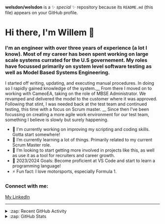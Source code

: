 **welsdon/welsdon** is a ✨ _special_ ✨ repository because its `README.md` (this file) appears on your GitHub profile.

# Hi there, I'm Willem 👋 


### I'm an engineer with over three years of experience (a lot I know). Most of my career has been spent working on large scale systems currated for the U.S governement. My roles have focussed primarily on system level software testing as well as Model Based Systems Engineering. 

I started off writing, updating, and executing manual procedures. In doing so I rapidly gained knowledge of the system.__
From there I moved on to working with CameoEA, taking on the role of MBSE Administrator. We revamped and delivered the model to the customer where it was approved. Following that stint, I was needed back at the test team and continued testing, this time with a focus on Scrum master. __
Since then I've been focussing on creating a more agile work environment for our test team, something I believe is slowly but surely happening.

- 🔭 I'm currently working on improving my scripting and coding skills. Gotta start somewhere!
- 🌱 I’m currently learning a lot of things. Primarily related to my current Scrum Master role.
- 👯 I’m looking to start getting more involved in projects like this, as well as use it as a tool for recruiters and career growth.
- 🥅 2023/2024 Goals: Become proficient at VS Code and start to learn a programming language!
- ⚡ Fun fact: I love motorsports, especially Formula 1.

### Connect with me:

[My LinkedIn](https://linkedin.com/willem-elsdon)




---



<details>
  <summary>:zap: Recent GitHub Activity</summary>
  
<!--START_SECTION:activity-->
1. 🔒 Closed issue [#1235](https://github.com/shadcn-ui/ui/issues/1235) in [shadcn-ui/ui](https://github.com/shadcn-ui/ui)
2. 🗣 Commented on [#1235](https://github.com/shadcn-ui/ui/issues/1235#issuecomment-1679215686) in [shadcn-ui/ui](https://github.com/shadcn-ui/ui)
3. ❗ Opened issue [#1235](https://github.com/shadcn-ui/ui/issues/1235) in [shadcn-ui/ui](https://github.com/shadcn-ui/ui)
4. 🗣 Commented on [#35](https://github.com/GH-Event-Demos/random-name-picker/issues/35#issuecomment-1572138731) in [GH-Event-Demos/random-name-picker](https://github.com/GH-Event-Demos/random-name-picker)
5. 🎉 Merged PR [#1](https://github.com/codeSTACKr/superhero-extensions/pull/1) in [codeSTACKr/superhero-extensions](https://github.com/codeSTACKr/superhero-extensions)
<!--END_SECTION:activity-->

</details>

<details>
  <summary>:zap: GitHub Stats</summary>

  <img align="left" alt="Willem's GitHub Stats" src="https://github-readme-stats.vercel.app/api?username=welsdon&show_icons=true&hide_border=false&title_color=ff652f&icon_color=FFE400&bg_color=09131B&text_color=ffffff&border_color=0c1a25" />

</details>


[linkedin]: https://linkedin.com/in/codeSTACKr
